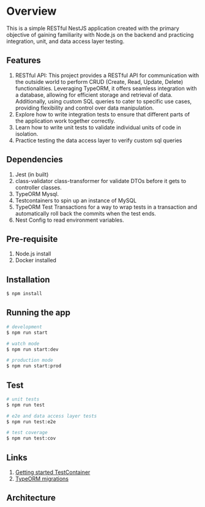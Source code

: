 # Overview
This is a simple RESTful NestJS application created with the primary objective
of gaining familiarity with Node.js on the backend and practicing integration,
unit, and data access layer testing.

## Features
1. RESTful API: This project provides a RESTful API for communication with the
outside world to perform CRUD (Create, Read, Update, Delete) functionalities.
Leveraging TypeORM, it offers seamless integration with a database, allowing
for efficient storage and retrieval of data. Additionally, using custom SQL
queries to cater to specific use cases, providing flexibility and control
over data manipulation.
2. Explore how to write integration tests to ensure that different parts of
the application work together correctly.
3. Learn how to write unit tests to validate individual units of code in
isolation.
4. Practice testing the data access layer to verify custom sql queries

## Dependencies
1. Jest (in built)
2. class-validator class-transformer for validate DTOs before it gets to
controller classes.
3. TypeORM Mysql.
4. Testcontainers to spin up an instance of MySQL
5. TypeORM Test Transactions for a way to wrap tests in a transaction and
automatically roll back the commits when the test ends.
6. Nest Config to read environment variables.

## Pre-requisite
1. Node.js install
2. Docker installed

## Installation

```bash
$ npm install
```

## Running the app

```bash
# development
$ npm run start

# watch mode
$ npm run start:dev

# production mode
$ npm run start:prod
```

## Test

```bash
# unit tests
$ npm run test

# e2e and data access layer tests
$ npm run test:e2e

# test coverage
$ npm run test:cov
```

## Links
1. [Getting started TestContainer](https://testcontainers.com/guides/getting-started-with-testcontainers-for-nodejs/)
2. [TypeORM migrations](https://typeorm.io/migrations)

## Architecture
